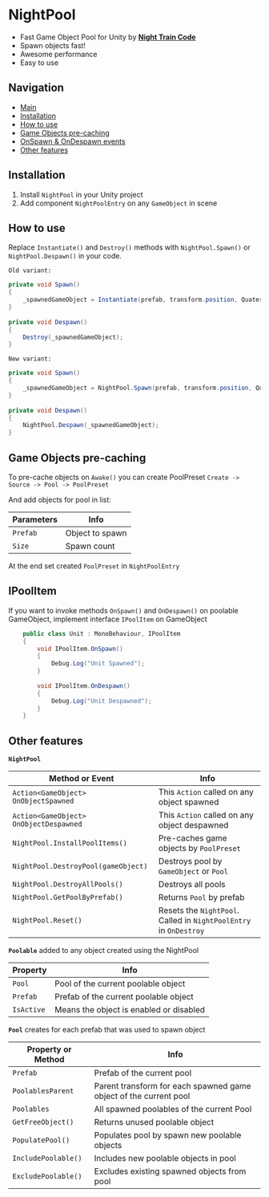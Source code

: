 # NightPool
* Fast Game Object Pool for Unity by [**Night Train Code**](https://www.youtube.com/c/NightTrainCode/)
* Spawn objects fast!
* Awesome performance
* Easy to use

## Navigation

* [Main](#nightpool)
* [Installation](#installation)
* [How to use](#how-to-use)
* [Game Objects pre-caching](#game-objects-pre-caching)
* [OnSpawn & OnDespawn events](#ipoolitem)
* [Other features](#other-features)

## Installation

1. Install `NightPool` in your Unity project
2. Add component `NightPoolEntry` on any `GameObject` in scene

## How to use

Replace `Instantiate()` and `Destroy()` methods with `NightPool.Spawn()` or `NightPool.Despawn()` in your code.

`Old variant:`

```csharp
private void Spawn()
{
    _spawnedGameObject = Instantiate(prefab, transform.position, Quaternion.identity);
}
        
private void Despawn()
{
    Destroy(_spawnedGameObject);
}
```

`New variant:`

```csharp
private void Spawn()
{
    _spawnedGameObject = NightPool.Spawn(prefab, transform.position, Quaternion.identity);
}
        
private void Despawn()
{
    NightPool.Despawn(_spawnedGameObject);
}
```

## Game Objects pre-caching

To pre-cache objects on `Awake()` you can create PoolPreset `Create -> Source -> Pool -> PoolPreset`

And add objects for pool in list:

| Parameters | Info |
| ------ | ------ |
| `Prefab` | Object to spawn |
| `Size` | Spawn count |

At the end set created `PoolPreset` in `NightPoolEntry`

## IPoolItem

If you want to invoke methods `OnSpawn()` and `OnDespawn()` on poolable GameObject, implement interface `IPoolItem` on GameObject

```csharp
    public class Unit : MonoBehaviour, IPoolItem
    {
        void IPoolItem.OnSpawn()
        {
            Debug.Log("Unit Spawned");
        }
        
        void IPoolItem.OnDespawn()
        {
            Debug.Log("Unit Despawned");
        }
    }
```

## Other features

**`NightPool`**

| Method or Event | Info |
| ------ | ------ |
| `Action<GameObject> OnObjectSpawned` | This `Action` called on any object spawned |
| `Action<GameObject> OnObjectDespawned` | This `Action` called on any object despawned |
| `NightPool.InstallPoolItems()` | Pre-caches game objects by `PoolPreset` |
| `NightPool.DestroyPool(gameObject)` | Destroys pool by `GameObject` or `Pool`|
| `NightPool.DestroyAllPools()` | Destroys all pools |
| `NightPool.GetPoolByPrefab()` | Returns `Pool` by prefab |
| `NightPool.Reset()` | Resets the `NightPool`. Called in `NightPoolEntry` in `OnDestroy` |

**`Poolable`** added to any object created using the NightPool

| Property | Info |
| ------ | ------ |
| `Pool` | Pool of the current poolable object |
| `Prefab` | Prefab of the current poolable object |
| `IsActive` | Means the object is enabled or disabled |

**`Pool`** creates for each prefab that was used to spawn object

| Property or Method | Info |
| ------ | ------ |
| `Prefab` | Prefab of the current pool |
| `PoolablesParent` | Parent transform for each spawned game object of the current pool |
| `Poolables` | All spawned poolables of the current Pool |
| `GetFreeObject()` | Returns unused poolable object |
| `PopulatePool()` | Populates pool by spawn new poolable objects |
| `IncludePoolable()` | Includes new poolable objects in pool |
| `ExcludePoolable()` | Excludes existing spawned objects from pool |
